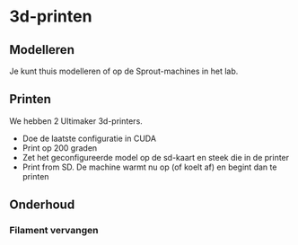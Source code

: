 ---
---
# 3d-printen

## Modelleren

Je kunt thuis modelleren of op de Sprout-machines in het lab.

## Printen

We hebben 2 Ultimaker 3d-printers.

* Doe de laatste configuratie in CUDA
* Print op 200 graden
* Zet het geconfigureerde model op de sd-kaart en steek die in de printer
* Print from SD. De machine warmt nu op (of koelt af) en begint dan te printen

## Onderhoud

### Filament vervangen
